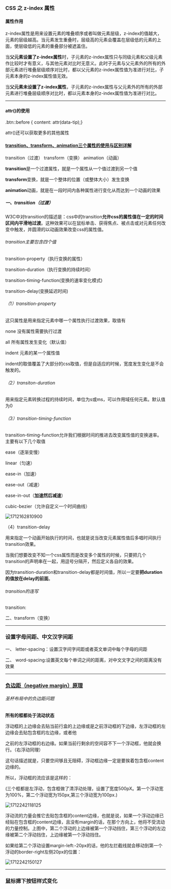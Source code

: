 ### CSS 之 z-index 属性

#### 属性作用

z-index属性是用来设置元素的堆叠顺序或者叫做元素层级，z-index的值越大，元素的层级越高。当元素发生重叠时，层级高的元素会覆盖在层级低的元素的上面，使层级低的元素的重叠部分被遮盖住。

当**父元素设置了z-index属性**时，子元素的z-index属性只与同级元素和父级元素作比较时才有意义，与其他元素对比时无意义。此时子元素与父元素外的所有的外部元素进行堆叠层级顺序对比时，都以父元素的z-index属性值为准进行对比，子元素本身的z-index属性值无效。

当**父元素未设置了z-index属性**，子元素的z-index属性与父元素外的所有的外部元素进行堆叠层级顺序对比时，都以元素本身的z-index属性值为准进行对比。

------------------------------------------------

#### attr()的使用

.btn::before {  content: attr(data-tip);}

attr()还可以获取更多的其他属性

#### [transition、transform、animation三个属性的使用与区别详解](https://blog.csdn.net/krysliang/article/details/84634235)

transition（过渡）	transform（变换）	animation（动画）

**transition**是一个过渡属性，就是一个属性从一个值过渡到另一个值

**transform**变换，就是一个整体的位置（或整体大小）发生变换

**animation**动画，就是在一段时间内各种属性进行变化从而达到一个动画的效果

##### 一、transition（过渡）

W3C中对transition的描述是：css中的transition**允许css的属性值在一定的时间区间内平滑地过渡**。这种效果可以在鼠标单击、获得焦点、被点击或对元素任何改变中触发，并圆滑的以动画效果改变css的属性值。

###### transition主要包含四个值

transition-property（执行变换的属性）

transition-duration（执行变换的持续时间）

transition-timing-function(变换的速率变化模式)

transition-delay(变换延迟时间)

###### （1）transition-property

这只属性是用来指定元素中哪一个属性执行过渡效果，取值有

none 没有属性需要执行过渡

all 所有属性发生变化（默认值）

indent 元素的某一个属性值

indent的取值覆盖了大部分的css取值，但是自适应的时候，宽度发生变化是不会触发的。

###### （2）transiton-duration

用来指定元素转换过程的持续时间，单位为s或ms，可以作用域任何元素。默认值为0

###### （3）transition-timing-function

transition-timing-function允许我们根据时间的推进去改变属性值的变换速率。主要有以下几个取值

ease（逐渐变慢）

linear（匀速）

ease-in（加速）

ease-out（减速）

ease-in-out（**加速然后减速**）

cubic-bezier（允许自定义一个时间曲线）

 ![1712162810900](C:\Users\HQZhen12\Downloads\1712162810900.png)

（4）transition-delay

用来指定一个动画开始执行的时间，也就是说当改变元素属性值后多唱时间执行transition效果。

 

当我们想要改变不知一个css属性而是改变多个属性的时候，只要把几个transition的声明串在一起，用逗号分隔开，然后定义各自的效果。

因为transition-duration和transition-delay都是时间值，所以一定要**把duration的值放在delay的前面**。



###### transition的连写

transition: <property> <duration> <animation type> <delay>

二、transform（变换）

------------------------------------------------



### 设置字母间距、中文汉字间距

一、 letter-spacing：设置汉字间字间距或者英文单词中每个字母的间距

二、 word-spacing:设置英文每个单词之间的距离，对中文文字之间的距离没有效果

------------------------------------------------

### [负边距（negative margin）原理](https://www.cnblogs.com/LiveWithIt/p/6024864.html)

###### 圣杯布局中的负边距问题

**所有的框都处于流动状态**

浮动框的上边缘会去贴当前行盒的上边缘或是之前浮动框的下边缘，左浮动框的左边缘会去贴包含框的左边缘，或者他

之前的左浮动框的右边缘。如果当前行剩余的空间容不下一个浮动框，他就会换行。（右浮动同理）

这句话描述就是，只要空间够且无阻碍，浮动框边缘一定是要挨着包含框content边缘的。

所以，浮动框的流应该是这样的：

(三个框都是左浮动，包含框做了清浮动处理，设置了宽度500pX。第一个浮动宽为100%，第二个浮动宽为150px,第三个浮动宽为100px.)

![1712242118125](C:\Users\HQZhen12\Downloads\1712242118125.png)

浮动流的力量会推它去贴包含框的content边缘，也就是说，如果一个浮动边缘已经贴在包含框的content边缘，且没有margin的话，在那个方向上，他将不受流动的力量控制。上图中，第二个浮动的上边缘被第一个浮动挡住，第三个浮动的左边缘被第二个浮动挡住，上边缘被第一个浮动挡住。

如果给第二个浮动设置margin-left:-20px的话，他的左拦截线就会移动到第一个浮动的border-right左侧20px的位置：

![1712242150127](C:\Users\HQZhen12\Downloads\1712242150127.png)

------------------------------------------------

### 鼠标摁下按钮样式变化

